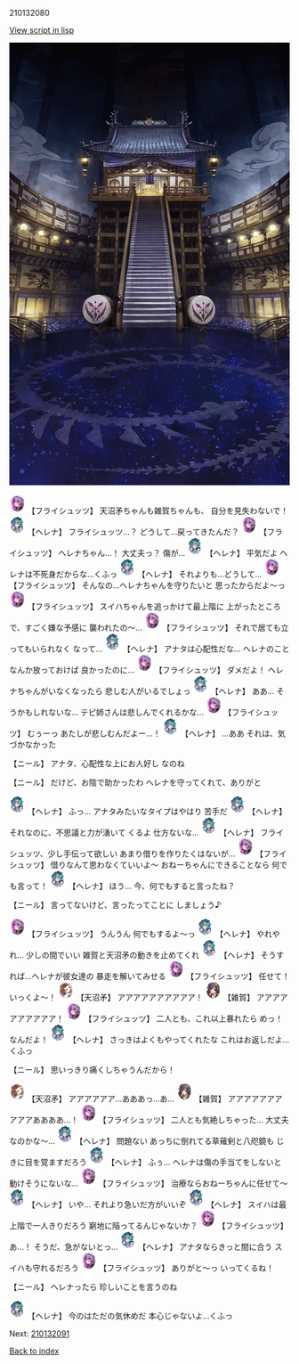 210132080

[View script in lisp](../scripts/210132080.txt)

![masamune_arena.png](../images/backgrounds/masamune_arena.png)

<img src="../images/units/5502721.png" alt="5502721.png" height="34"/>
【フライシュッツ】
天沼矛ちゃんも雑賀ちゃんも、
自分を見失わないで！

<img src="../images/units/5302811.png" alt="5302811.png" height="34"/>
【ヘレナ】
フライシュッツ…？
どうして…戻ってきたんだ？

<img src="../images/units/5502721.png" alt="5502721.png" height="34"/>
【フライシュッツ】
ヘレナちゃん…！
大丈夫っ？
傷が…

<img src="../images/units/5302811.png" alt="5302811.png" height="34"/>
【ヘレナ】
平気だよ
ヘレナは不死身だからな…くふっ

<img src="../images/units/5302811.png" alt="5302811.png" height="34"/>
【ヘレナ】
それよりも…どうして…

<img src="../images/units/5502721.png" alt="5502721.png" height="34"/>
【フライシュッツ】
そんなの…ヘレナちゃんを守りたいと
思ったからだよ～っ

<img src="../images/units/5502721.png" alt="5502721.png" height="34"/>
【フライシュッツ】
スイハちゃんを追っかけて最上階に
上がったところで、すごく嫌な予感に
襲われたの～…

<img src="../images/units/5502721.png" alt="5502721.png" height="34"/>
【フライシュッツ】
それで居ても立ってもいられなく
なって…

<img src="../images/units/5302811.png" alt="5302811.png" height="34"/>
【ヘレナ】
アナタは心配性だな…
ヘレナのことなんか放っておけば
良かったのに…

<img src="../images/units/5502721.png" alt="5502721.png" height="34"/>
【フライシュッツ】
ダメだよ！
ヘレナちゃんがいなくなったら
悲しむ人がいるでしょっ

<img src="../images/units/5302811.png" alt="5302811.png" height="34"/>
【ヘレナ】
ああ…
そうかもしれないな…
テピ姉さんは悲しんでくれるかな…

<img src="../images/units/5502721.png" alt="5502721.png" height="34"/>
【フライシュッツ】
むぅーっ
あたしが悲しむんだよー…！

<img src="../images/units/5302811.png" alt="5302811.png" height="34"/>
【ヘレナ】
…ああ
それは、気づかなかった

【ニール】
アナタ、心配性な上にお人好し
なのね

【ニール】
だけど、お陰で助かったわ
ヘレナを守ってくれて、ありがと

<img src="../images/units/5302811.png" alt="5302811.png" height="34"/>
【ヘレナ】
ふっ…
アナタみたいなタイプはやはり
苦手だ

<img src="../images/units/5302811.png" alt="5302811.png" height="34"/>
【ヘレナ】
それなのに、不思議と力が湧いて
くるよ
仕方ないな…

<img src="../images/units/5302811.png" alt="5302811.png" height="34"/>
【ヘレナ】
フライシュッツ、少し手伝って欲しい
あまり借りを作りたくはないが…

<img src="../images/units/5502721.png" alt="5502721.png" height="34"/>
【フライシュッツ】
借りなんて思わなくていいよ～
おねーちゃんにできることなら
何でも言って！

<img src="../images/units/5302811.png" alt="5302811.png" height="34"/>
【ヘレナ】
ほう…
今、何でもすると言ったね？

【ニール】
言ってないけど、言ったってことに
しましょう♪

<img src="../images/units/5502721.png" alt="5502721.png" height="34"/>
【フライシュッツ】
うんうん
何でもするよ～っ

<img src="../images/units/5302811.png" alt="5302811.png" height="34"/>
【ヘレナ】
やれやれ…
少しの間でいい
雑賀と天沼矛の動きを止めてくれ

<img src="../images/units/5302811.png" alt="5302811.png" height="34"/>
【ヘレナ】
そうすれば…ヘレナが彼女達の
暴走を解いてみせる

<img src="../images/units/5502721.png" alt="5502721.png" height="34"/>
【フライシュッツ】
任せて！
いっくよ～！

<img src="../images/units/300431.png" alt="300431.png" height="34"/>
【天沼矛】
アアアアアアアアアア！

<img src="../images/units/502411.png" alt="502411.png" height="34"/>
【雑賀】
アアアアアアアアアア！

<img src="../images/units/5502721.png" alt="5502721.png" height="34"/>
【フライシュッツ】
二人とも、これ以上暴れたら
めっ！なんだよ！

<img src="../images/units/5302811.png" alt="5302811.png" height="34"/>
【ヘレナ】
さっきはよくもやってくれたな
これはお返しだよ…くふっ

【ニール】
思いっきり痛くしちゃうんだから！

<img src="../images/units/300431.png" alt="300431.png" height="34"/>
【天沼矛】
アアアアアア…あああっ…あ…

<img src="../images/units/502411.png" alt="502411.png" height="34"/>
【雑賀】
アアアアアアアアアアああああ…！

<img src="../images/units/5502721.png" alt="5502721.png" height="34"/>
【フライシュッツ】
二人とも気絶しちゃった…
大丈夫なのかな～…

<img src="../images/units/5302811.png" alt="5302811.png" height="34"/>
【ヘレナ】
問題ない
あっちに倒れてる草薙剣と八咫鏡も
じきに目を覚ますだろう

<img src="../images/units/5302811.png" alt="5302811.png" height="34"/>
【ヘレナ】
ふぅ…
ヘレナは傷の手当てをしないと
動けそうにないな…

<img src="../images/units/5502721.png" alt="5502721.png" height="34"/>
【フライシュッツ】
治療ならおねーちゃんに任せて～

<img src="../images/units/5302811.png" alt="5302811.png" height="34"/>
【ヘレナ】
いや…
それより急いだ方がいいぞ

<img src="../images/units/5302811.png" alt="5302811.png" height="34"/>
【ヘレナ】
スイハは最上階で一人きりだろう
窮地に陥ってるんじゃないか？

<img src="../images/units/5502721.png" alt="5502721.png" height="34"/>
【フライシュッツ】
あ…！
そうだ、急がないとっ…

<img src="../images/units/5302811.png" alt="5302811.png" height="34"/>
【ヘレナ】
アナタならきっと間に合う
スイハも守れるだろう

<img src="../images/units/5502721.png" alt="5502721.png" height="34"/>
【フライシュッツ】
ありがと～っ
いってくるね！

【ニール】
ヘレナったら
珍しいことを言うのね

<img src="../images/units/5302811.png" alt="5302811.png" height="34"/>
【ヘレナ】
今のはただの気休めだ
本心じゃないよ…くふっ

Next: [210132091](210132091.md)

[Back to index](index.md)
